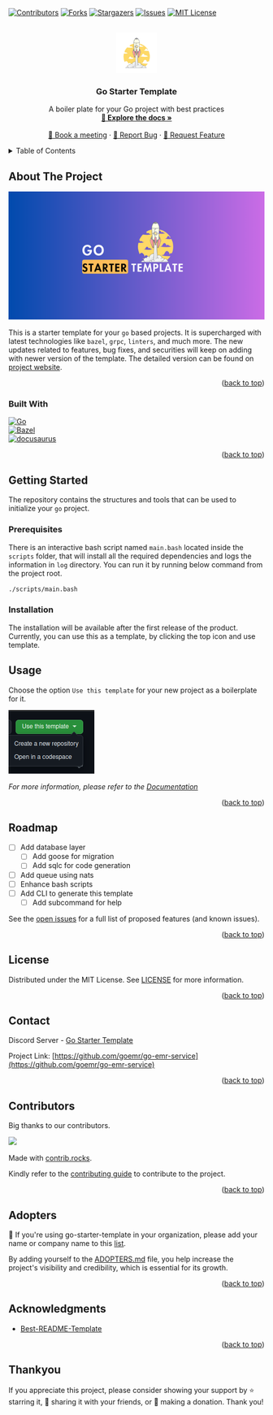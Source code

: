 <!-- Improved compatibility of back to top link: See: https://github.com/othneildrew/Best-README-Template/pull/73 -->
<a name="readme-top"></a>


<!-- PROJECT SHIELDS -->
<!--
*** I'm using markdown "reference style" links for readability.
*** Reference links are enclosed in brackets [ ] instead of parentheses ( ).
*** See the bottom of this document for the declaration of the reference variables
*** for contributors-url, forks-url, etc. This is an optional, concise syntax you may use.
*** https://www.markdownguide.org/basic-syntax/#reference-style-links
-->
[![Contributors][contributors-shield]][contributors-url]
[![Forks][forks-shield]][forks-url]
[![Stargazers][stars-shield]][stars-url]
[![Issues][issues-shield]][issues-url]
[![MIT License][license-shield]][license-url]



<!-- PROJECT LOGO -->
<br />
<div align="center">
  <a href="https://github.com/goemr/go-emr-service">
    <img src="assets/logo-go-starter.png" alt="Logo" width="80" height="80">
  </a>

<h3 align="center">Go Starter Template</h3>

  <p align="center">
    A boiler plate for your Go project with best practices
    <br />
    <a href="https://go-emr.github.io/go-emr-service/"><strong>📘 Explore the docs  »</strong></a>
    <br />
    <br />
    <a href="https://calendly.com/sarvsav">📅 Book a meeting</a>
    ·
    <a href="https://github.com/goemr/go-emr-service/issues/new?assignees=sarvsav&labels=bug%2Cneeds-triage&projects=&template=01_bug_report.yml">🐛 Report Bug</a>
    ·
    <a href="https://github.com/goemr/go-emr-service/issues/new?assignees=sarvsav&labels=enhancement%2Cneeds-triage&projects=&template=02_feature_request.yml"> 🔨 Request Feature</a>
  </p>
</div>



<!-- TABLE OF CONTENTS -->
<details>
  <summary>Table of Contents</summary>
  <ol>
    <li>
      <a href="#about-the-project">About The Project</a>
      <ul>
        <li><a href="#built-with">Built With</a></li>
      </ul>
    </li>
    <li>
      <a href="#getting-started">Getting Started</a>
      <ul>
        <li><a href="#prerequisites">Prerequisites</a></li>
        <li><a href="#installation">Installation</a></li>
      </ul>
    </li>
    <li><a href="#usage">Usage</a></li>
    <li><a href="#roadmap">Roadmap</a></li>
    <li><a href="#license">License</a></li>
    <li><a href="#contact">Contact</a></li>
    <li><a href="#contributors">Contributors</a></li>
    <li><a href="#acknowledgments">Acknowledgments</a></li>
    <li><a href="#thankyou">Thank You</a></li>
  </ol>
</details>



<!-- ABOUT THE PROJECT -->
## About The Project

[![Go Starter Template][product-screenshot]](https://go-emr.github.io/go-emr-service/)

This is a starter template for your `go` based projects. It is supercharged with latest technologies like `bazel`, `grpc`, `linters`, and much more. The new updates related to features, bug fixes, and securities will keep on adding with newer version of the template. The detailed version can be found on [project website](https://go-emr.github.io/go-emr-service/).

<p align="right">(<a href="#readme-top">back to top</a>)</p>



### Built With

[![Go][Golang]][Go-url]
<br>
[![Bazel][Bazel]][Bazel-url]
<br>
[![docusaurus][docusaurus]][docusaurus-url]

<p align="right">(<a href="#readme-top">back to top</a>)</p>



<!-- GETTING STARTED -->
## Getting Started

The repository contains the structures and tools that can be used to initialize your `go` project.

### Prerequisites

There is an interactive bash script named `main.bash`  located inside the `scripts` folder, that will install all the required dependencies and logs the information in `log` directory. You can run it by running below command from the project root.

```bash
./scripts/main.bash
```


### Installation

The installation will be available after the first release of the product. Currently, you can use this as a template, by clicking the top icon and use template.

<!-- USAGE EXAMPLES -->
## Usage

Choose the option `Use this template` for your new project as a boilerplate for it.

![Use This Template](./assets/use-this-template.png)

_For more information, please refer to the [Documentation](https://go-emr.github.io/go-emr-service/)_

<p align="right">(<a href="#readme-top">back to top</a>)</p>



<!-- ROADMAP -->
## Roadmap

- [ ] Add database layer
    - [ ] Add goose for migration
    - [ ] Add sqlc for code generation
- [ ] Add queue using nats
- [ ] Enhance bash scripts
- [ ] Add CLI to generate this template
    - [ ] Add subcommand for help

See the [open issues](https://github.com/goemr/go-emr-service/issues) for a full list of proposed features (and known issues).

<p align="right">(<a href="#readme-top">back to top</a>)</p>



<!-- LICENSE -->
## License

Distributed under the MIT License. See [LICENSE](./LICENSE) for more information.

<p align="right">(<a href="#readme-top">back to top</a>)</p>



<!-- CONTACT -->
## Contact

Discord Server - [Go Starter Template](https://discord.gg/ZNHGGGDsNe)

Project Link: [https://github.com/goemr/go-emr-service](https://github.com/goemr/go-emr-service)

<p align="right">(<a href="#readme-top">back to top</a>)</p>

<!-- CONTRIBUTORS -->
## Contributors

Big thanks to our contributors.

<a href="https://github.com/goemr/go-emr-service/graphs/contributors">
  <img src="https://contrib.rocks/image?repo=goemr/go-emr-service" />
</a>

Made with [contrib.rocks](https://contrib.rocks).

Kindly refer to the [contributing guide](./CONTRIBUTING.md) to contribute to the project.

<p align="right">(<a href="#readme-top">back to top</a>)</p>

<!-- ADOPTERS -->
## Adopters

📢 If you're using go-starter-template in your organization, please add your name or company name to this [list](./ADOPTERS.md).

By adding yourself to the [ADOPTERS.md](./ADOPTERS.md) file, you help increase the project's visibility and credibility, which is essential for its growth.

<p align="right">(<a href="#readme-top">back to top</a>)</p>

<!-- ACKNOWLEDGMENTS -->
## Acknowledgments

- [Best-README-Template](https://github.com/othneildrew/Best-README-Template)

<p align="right">(<a href="#readme-top">back to top</a>)</p>

<!-- Thank You -->
## Thankyou

If you appreciate this project, please consider showing your support by ⭐ starring it, 🔄 sharing it with your friends, or 💖 making a donation. Thank you!

<!-- MARKDOWN LINKS & IMAGES -->
<!-- https://www.markdownguide.org/basic-syntax/#reference-style-links -->
[contributors-shield]: https://img.shields.io/github/contributors/goemr/go-emr-service.svg?style=for-the-badge
[contributors-url]: https://github.com/goemr/go-emr-service/graphs/contributors
[forks-shield]: https://img.shields.io/github/forks/goemr/go-emr-service.svg?style=for-the-badge
[forks-url]: https://github.com/goemr/go-emr-service/network/members
[stars-shield]: https://img.shields.io/github/stars/goemr/go-emr-service.svg?style=for-the-badge
[stars-url]: https://github.com/goemr/go-emr-service/stargazers
[issues-shield]: https://img.shields.io/github/issues/goemr/go-emr-service.svg?style=for-the-badge
[issues-url]: https://github.com/goemr/go-emr-service/issues
[license-shield]: https://img.shields.io/github/license/goemr/go-emr-service.svg?style=for-the-badge
[license-url]: https://github.com/goemr/go-emr-service/blob/master/LICENSE.txt
[product-screenshot]: assets/go-starter-template.png
[Golang]: https://img.shields.io/github/go-mod/go-version/goemr/go-emr-service?style=for-the-badge&logo=go
[Go-url]: https://go.dev/
[Bazel]: https://img.shields.io/badge/Bazel-v7-brightgreen?style=for-the-badge&logo=bazel
[Bazel-url]: https://bazel.build/
[docusaurus]: https://img.shields.io/badge/docs-passing-green?style=for-the-badge&logo=docusaurus&logoColor=%233ECC5F
[docusaurus-url]: https://docusaurus.io/